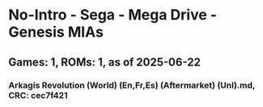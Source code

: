 # No-Intro - Sega - Mega Drive - Genesis MIAs
## Games: 1, ROMs: 1, as of 2025-06-22

### Arkagis Revolution (World) (En,Fr,Es) (Aftermarket) (Unl).md, CRC: cec7f421
